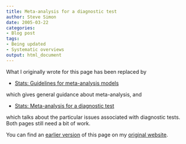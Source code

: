 ```yaml
---
title: Meta-analysis for a diagnostic test
author: Steve Simon
date: 2005-03-22
categories:
- Blog post
tags:
- Being updated
- Systematic overviews
output: html_document
---
```

What I originally wrote for this page has been replaced by

- [Stats: Guidelines for meta-analysis
models](../model/metaanalysis.asp)

which gives general guidance about meta-analysis, and

- [Stats: Meta-analysis for a diagnostic
test](../model/diagnostic.asp)

which talks about the particular issues associated with diagnostic
tests. Both pages still need a bit of work.

You can find an [earlier version][sim1] of this page on my [original website][sim2].


[sim1]: http://www.pmean.com/05/DiagnosticMetaanalysis.html
[sim2]: http://www.pmean.com/original_site.html
